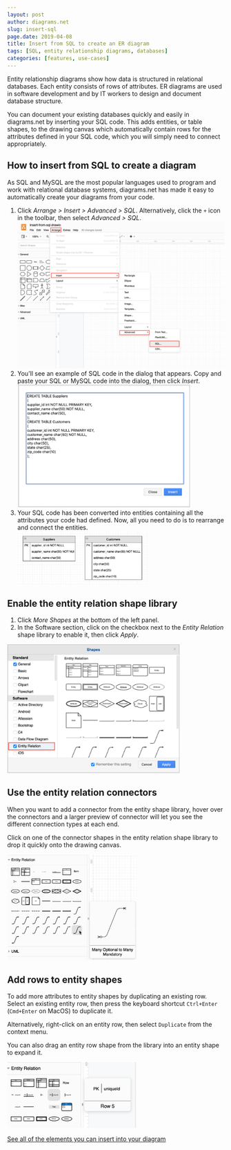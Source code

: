 ```yaml
---
layout: post
author: diagrams.net
slug: insert-sql
page.date: 2019-04-08
title: Insert from SQL to create an ER diagram
tags: [SQL, entity relationship diagrams, databases]
categories: [features, use-cases]
---
```


Entity relationship diagrams show how data is structured in relational databases. Each entity consists of rows of attributes. ER diagrams are used in software development and by IT workers to design and document database structure.

You can document your existing databases quickly and easily in diagrams.net by inserting your SQL code. This adds entities, or table shapes, to the drawing canvas which automatically contain rows for the attributes defined in your SQL code, which you will simply need to connect appropriately.

## How to insert from SQL to create a diagram

As SQL and MySQL are the most popular languages used to program and work with relational database systems, diagrams.net has made it easy to automatically create your diagrams from your code.

1. Click _Arrange > Insert > Advanced > SQL_. Alternatively, click the ``+`` icon in the toolbar, then select _Advanced > SQL_.
<br /><img src="/assets/img/blog/arrange-insert-advanced-sql-menu.png" style="max-width:100%;height:auto;" alt="Arrange > Insert > Advanced > SQL to create an ER diagram from SQL code">
2. You'll see an example of SQL code in the dialog that appears. Copy and paste your SQL or MySQL code into the dialog, then click _Insert_.
<br /><img src="/assets/img/blog/insert-sql-dialog.png" style="width=100%;max-width:400px;height:auto;" alt="Insert SQL code then click Insert to create an ER diagram automatically">
3. Your SQL code has been converted into entities containing all the attributes your code had defined. Now, all you need to do is to rearrange and connect the entities.
<br /><img src="/assets/img/blog/inserted-sql-example-erd.png" style="width=100%;max-width:300px;height:auto;" alt="Entity shapes are automatically created based on your SQL code">

## Enable the entity relation shape library

1. Click _More Shapes_ at the bottom of the left panel.
2. In the Software section, click on the checkbox next to the _Entity Relation_ shape library to enable it, then click _Apply_.
<img src="/assets/img/blog/entity-relation-shape-library-dialog.png" style="width=100%;max-width:400px;height:auto;" alt="Enable the Entity Relation shape library to create database diagrams">

## Use the entity relation connectors

When you want to add a connector from the entity shape library, hover over the connectors and a larger preview of connector will let you see the different connection types at each end.

Click on one of the connector shapes in the entity relation shape library to drop it quickly onto the drawing canvas.

<img src="/assets/img/blog/entity-relation-shape-library-hover.png" style="width=100%;max-width:300px;height:auto;" alt="Hover over connector shapes in the Entity Relation library to see them more clearly">

## Add rows to entity shapes

To add more attributes to entity shapes by duplicating an existing row. Select an existing entity row, then press the keyboard shortcut ``Ctrl+Enter`` (``Cmd+Enter`` on MacOS) to duplicate it.

Alternatively, right-click on an entity row, then select ``Duplicate`` from the context menu.

You can also drag an entity row shape from the library into an entity shape to expand it.

<img src="/assets/img/blog/entity-relation-row-shape-hover.png" style="width=100%;max-width:300px;height:auto;" alt="Add extra rows (attributes) to your entities from the ER shape library">

[See all of the elements you can insert into your diagram](/doc/faq/arrange-insert-menu.html)
